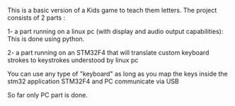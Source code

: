 This is a basic version of a Kids game to teach them letters.
The project consists of 2 parts :
 
 1- a part running on a linux pc  (with display and audio output capabilities): This is done using python.
 
 2- a part running on an STM32F4 that will translate custom keyboard strokes to keystrokes understood by linux pc
 
 You can use any type of "keyboard" as long as you map the keys inside the stm32 application
 STM32F4 and PC communicate via USB

 So far only PC part is done.
